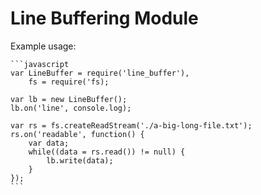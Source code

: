 # Line Buffering Module

Example usage:

    ```javascript
    var LineBuffer = require('line_buffer'),
        fs = require('fs);

    var lb = new LineBuffer();
    lb.on('line', console.log);

    var rs = fs.createReadStream('./a-big-long-file.txt');
    rs.on('readable', function() {
        var data;
        while((data = rs.read()) != null) {
            lb.write(data);
        }
    });
    ```
